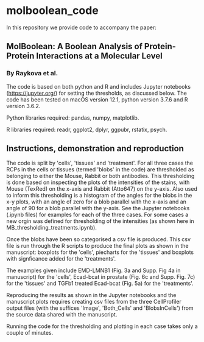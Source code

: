 # molboolean_code

In this repository we provide code to accompany the paper:

## MolBoolean: A Boolean Analysis of Protein-Protein Interactions at a Molecular Level

### By Raykova et al.

The code is based on both python and R and includes Jupyter notebooks (https://jupyter.org/) for setting the thresholds, as discussed below. The code has been tested on macOS version 12.1, python version 3.7.6 and R version 3.6.2.

Python libraries required: pandas, numpy, matplotlib.

R libraries required: readr, ggplot2, dplyr, ggpubr, rstatix, psych.

## Instructions, demonstration and reproduction

The code is split by 'cells', 'tissues' and 'treatment'. For all three cases the RCPs in the cells or tissues (termed 'blobs' in the code) are thresholded as belonging to either the Mouse, Rabbit or both antibodies. This thresholding is done based on inspecting the plots of the intensities of the stains, with Mouse (TexRed) on the x-axis and Rabbit (Atto647) on the y-axis. Also used to inform this thresholding is a histogram of the angles for the blobs in the x-y plots, with an angle of zero for a blob parallel with the x-axis and an angle of 90 for a blob parallel with the y-axis. See the Jupyter notebooks (.ipynb files) for examples for each of the three cases. For some cases a new orgin was defined for thresholding of the intensities (as shown here in MB_thresholding_treatments.ipynb).

Once the blobs have been so categorised a csv file is produced. This csv file is run through the R scripts to produce the final plots as shown in the manuscript: boxplots for the 'cells', piecharts for the 'tissues' and boxplots with signficance added for the 'treatments'.

The examples given include EMD-LMNB1 (Fig. 3a and Supp. Fig 4a in manuscript) for the 'cells', Ecad-bcat in prostate (Fig. 6c and Supp. Fig. 7c) for the 'tissues' and TGFb1 treated Ecad-bcat (Fig. 5a) for the 'treatments'.

Reproducing the results as shown in the Jupyter notebooks and the manuscript plots requires creating csv files from the three CellProfiler output files (with the suffices 'Image', 'Both_Cells' and 'BlobsInCells') from the source data shared with the manuscript.

Running the code for the thresholding and plotting in each case takes only a couple of minutes.
